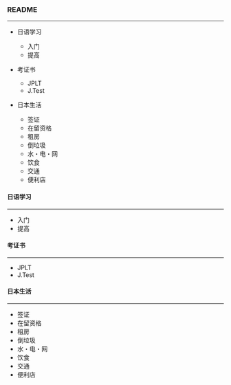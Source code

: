 ### README

-----------

- 日语学习
  - 入门
  - 提高

- 考证书
  - JPLT
  - J.Test
- 日本生活
  - 签证
  - 在留资格
  - 租房
  - 倒垃圾
  - 水・电・网
  - 饮食
  - 交通
  - 便利店



#### 日语学习

----

- 入门
- 提高



#### 考证书

-------------

- JPLT
- J.Test



#### 日本生活

---------

- 签证
- 在留资格
- 租房
- 倒垃圾
- 水・电・网
- 饮食
- 交通
- 便利店